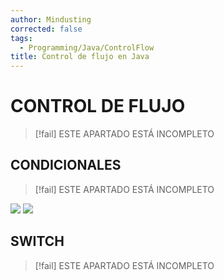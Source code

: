 ```yaml
---
author: Mindusting
corrected: false
tags:
  - Programming/Java/ControlFlow
title: Control de flujo en Java
---
```


# CONTROL DE FLUJO

> [!fail] ESTE APARTADO ESTÁ INCOMPLETO

## CONDICIONALES

> [!fail] ESTE APARTADO ESTÁ INCOMPLETO

![](java_operators.md#^comparison-operators-table)
![](java_operators.md#^logical-operators-table)

## SWITCH

> [!fail] ESTE APARTADO ESTÁ INCOMPLETO
